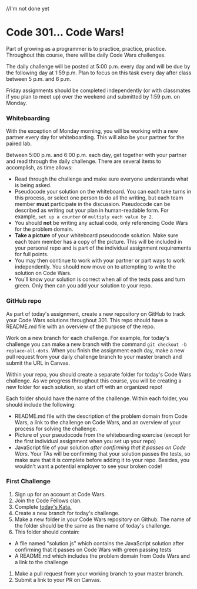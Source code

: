 //I'm not done yet

# Code 301... Code Wars! 

Part of growing as a programmer is to practice, practice, practice. Throughout this course, there will be daily Code Wars challenges.

The daily challenge will be posted at 5:00 p.m. every day and will be due by the following day at 1:59 p.m. Plan to focus on this task every day after class between 5 p.m. and 6 p.m.

Friday assignments should be completed independently (or with classmates if you plan to meet up) over the weekend and submitted by 1:59 p.m. on Monday.

### Whiteboarding

With the exception of Monday morning, you will be working with a new partner every day for whiteboarding. This will also be your partner for the paired lab.

Between 5:00 p.m. and 6:00 p.m. each day, get together with your partner and read through the daily challenge. There are several items to accomplish, as time allows:
  - Read through the challenge and make sure everyone understands what is being asked.
  - Pseudocode your solution on the whiteboard. You can each take turns in this process, or select one person to do all the writing, but each team member **must** participate in the discussion. Pseudocode can be described as writing out your plan in human-readable form. For example, `set up a counter` or `multiply each value by 2`.
  - You should **not** be writing any actual code, only referencing Code Wars for the problem domain.
  - **Take a picture** of your whiteboard pseudocode solution. Make sure each team member has a copy of the picture. This will be included in your personal repo and is part of the individual assignment requirements for full points.
  - You may then continue to work with your partner or part ways to work independently. You should now move on to attempting to write the solution on Code Wars.
  - You'll know your solution is correct when all of the tests pass and turn green. Only then can you add your solution to your repo.

### GitHub repo

As part of today's assignment, create a new repository on GitHub to track your Code Wars solutions throughout 301. This repo should have a README.md file with an overview of the purpose of the repo.

Work on a new branch for each challenge. For example, for today's challenge you can make a new branch with the command `git checkout -b replace-all-dots`. When you finish the assignment each day, make a new pull request from your daily challenge branch to your master branch and submit the URL in Canvas.

Within your repo, you should create a separate folder for today's Code Wars challenge. As we progress throughout this course, you will be creating a new folder for each solution, so start off with an organized repo!

Each folder should have the name of the challenge. Within each folder, you should include the following:
  - README.md file with the description of the problem domain from Code Wars, a link to the challenge on Code Wars, and an overview of your process for solving the challenge.
  - Picture of your pseudocode from the whiteboarding exercise (except for the first individual assignment when you set up your repo)
  - JavaScript file of your solution *after confirming that it passes on Code Wars*. Your TAs will be confirming that your solution passes the tests, so make sure that it is complete before adding it to your repo. Besides, you wouldn't want a potential employer to see your broken code!

### First Challenge

1. Sign up for an account at Code Wars.
1. Join the Code Fellows clan.
1. Complete [today's Kata.](https://www.codewars.com/kata/fixme-replace-all-dots)
1. Create a new branch for today's challenge.
1. Make a new folder in your Code Wars repository on Github. The name of the folder should be the same as the name of today's challenge.
1. This folder should contain:
  - A file named "solution.js" which contains the JavaScript solution after confirming that it passes on Code Wars with green passing tests
  - A README.md which includes the problem domain from Code Wars and a link to the challenge
1. Make a pull request from your working branch to your master branch.
1. Submit a link to your PR on Canvas.
